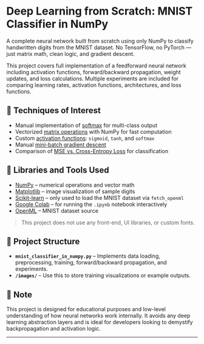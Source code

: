 # Deep Learning from Scratch: MNIST Classifier in NumPy

A complete neural network built from scratch using only NumPy to classify handwritten digits from the MNIST dataset. No TensorFlow, no PyTorch — just matrix math, clean logic, and gradient descent.

This project covers full implementation of a feedforward neural network including activation functions, forward/backward propagation, weight updates, and loss calculations. Multiple experiments are included for comparing learning rates, activation functions, architectures, and loss functions.

## 🧠 Techniques of Interest

- Manual implementation of [softmax](https://en.wikipedia.org/wiki/Softmax_function) for multi-class output
- Vectorized [matrix operations](https://numpy.org/doc/stable/reference/generated/numpy.dot.html) with NumPy for fast computation
- Custom [activation functions](https://en.wikipedia.org/wiki/Activation_function): `sigmoid`, `tanh`, and `softmax`
- Manual [mini-batch gradient descent](https://en.wikipedia.org/wiki/Stochastic_gradient_descent#Mini-batch_gradient_descent)
- Comparison of [MSE vs. Cross-Entropy Loss](https://en.wikipedia.org/wiki/Cross_entropy) for classification

## 🔧 Libraries and Tools Used

- [NumPy](https://numpy.org/) – numerical operations and vector math
- [Matplotlib](https://matplotlib.org/) – image visualization of sample digits
- [Scikit-learn](https://scikit-learn.org/stable/) – only used to load the MNIST dataset via `fetch_openml`
- [Google Colab](https://colab.research.google.com/) – for running the `.ipynb` notebook interactively
- [OpenML](https://www.openml.org/d/554) – MNIST dataset source

> This project does not use any front-end, UI libraries, or custom fonts.

## 📁 Project Structure

- **`mnist_classifier_in_numpy.py`** – Implements data loading, preprocessing, training, forward/backward propagation, and experiments.
- **`/images/`** – Use this to store training visualizations or example outputs.
## 📌 Note

This project is designed for educational purposes and low-level understanding of how neural networks work internally. It avoids any deep learning abstraction layers and is ideal for developers looking to demystify backpropagation and activation logic.

---
